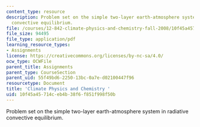 ```yaml
---
content_type: resource
description: Problem set on the simple two-layer earth-atmosphere system in radiative
  convective equilibrium.
file: /courses/12-842-climate-physics-and-chemistry-fall-2008/10f45a45714ceb4b38f6f851f998f50b_hw2.pdf
file_size: 94495
file_type: application/pdf
learning_resource_types:
- Assignments
license: https://creativecommons.org/licenses/by-nc-sa/4.0/
ocw_type: OCWFile
parent_title: Assignments
parent_type: CourseSection
parent_uid: 55f49bd6-2250-13bc-0a7e-d02100447f96
resourcetype: Document
title: 'Climate Physics and Chemistry '
uid: 10f45a45-714c-eb4b-38f6-f851f998f50b
---
```

Problem set on the simple two-layer earth-atmosphere system in radiative convective equilibrium.
